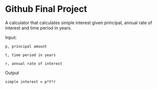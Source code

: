 # Github Final Project

A calculator that calculates simple interest given principal, annual rate of interest and time period in years.

Input:
   
	p, principal amount
   
	t, time period in years
  
	r, annual rate of interest
   
Output
   
	simple interest = p*t*r
